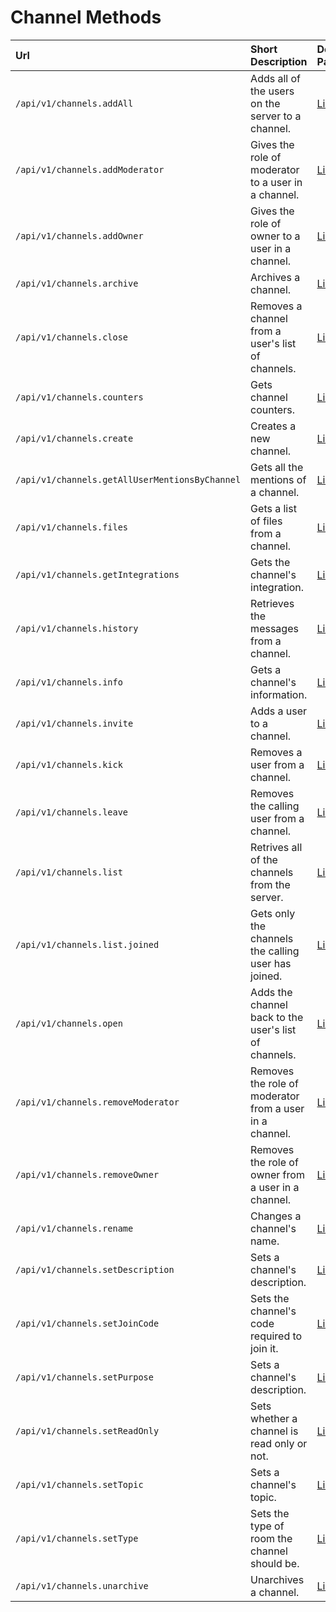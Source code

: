# Channel Methods

| Url | Short Description | Details Page |
| :--- | :--- | :--- |
| `/api/v1/channels.addAll` | Adds all of the users on the server to a channel. | [Link](addall/) |
| `/api/v1/channels.addModerator` | Gives the role of moderator to a user in a channel. | [Link](addmoderator/) |
| `/api/v1/channels.addOwner` | Gives the role of owner to a user in a channel. | [Link](addowner/) |
| `/api/v1/channels.archive` | Archives a channel. | [Link](archive/) |
| `/api/v1/channels.close` | Removes a channel from a user's list of channels. | [Link](close/) |
| `/api/v1/channels.counters` | Gets channel counters. | [Link](counters/) |
| `/api/v1/channels.create` | Creates a new channel. | [Link](create/) |
| `/api/v1/channels.getAllUserMentionsByChannel`| Gets all the mentions of a channel. | [Link](getallusermentionsbychannel/)   |
| `/api/v1/channels.files` | Gets a list of files from a channel. | [Link](files/) |
| `/api/v1/channels.getIntegrations` | Gets the channel's integration. | [Link](getintegrations/)
| `/api/v1/channels.history` | Retrieves the messages from a channel. | [Link](history/) |
| `/api/v1/channels.info` | Gets a channel's information. | [Link](info/) |
| `/api/v1/channels.invite` | Adds a user to a channel. | [Link](invite/) |
| `/api/v1/channels.kick` | Removes a user from a channel. | [Link](kick/) |
| `/api/v1/channels.leave` | Removes the calling user from a channel. | [Link](leave/) |
| `/api/v1/channels.list` | Retrives all of the channels from the server. | [Link](list/) |
| `/api/v1/channels.list.joined` | Gets only the channels the calling user has joined. | [Link](list-joined/) |
| `/api/v1/channels.open` | Adds the channel back to the user's list of channels. | [Link](open/) |
| `/api/v1/channels.removeModerator` | Removes the role of moderator from a user in a channel. | [Link](removemoderator/) |
| `/api/v1/channels.removeOwner` | Removes the role of owner from a user in a channel. | [Link](removeowner/) |
| `/api/v1/channels.rename` | Changes a channel's name. | [Link](rename/) |
| `/api/v1/channels.setDescription` | Sets a channel's description. | [Link](setdescription/) |
| `/api/v1/channels.setJoinCode` | Sets the channel's code required to join it. | [Link](setjoincode/) |
| `/api/v1/channels.setPurpose` | Sets a channel's description. | [Link](setpurpose/) |
| `/api/v1/channels.setReadOnly` | Sets whether a channel is read only or not. | [Link](setreadonly/) |
| `/api/v1/channels.setTopic` | Sets a channel's topic. | [Link](settopic/) |
| `/api/v1/channels.setType` | Sets the type of room the channel should be. | [Link](settype/) |
| `/api/v1/channels.unarchive` | Unarchives a channel. | [Link](unarchive/) |
